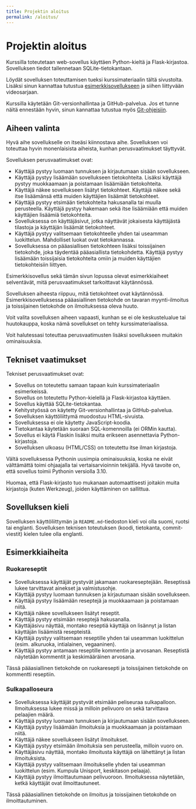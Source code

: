 ```yaml
---
title: Projektin aloitus
permalink: /aloitus/
---
```


# Projektin aloitus

Kurssilla toteutetaan web-sovellus käyttäen Python-kieltä ja Flask-kirjastoa. Sovelluksen tiedot tallennetaan SQLite-tietokantaan.

Löydät sovelluksen toteuttamisen tueksi kurssimateriaalin tältä sivustolta. Lisäksi sinun kannattaa tutustua [esimerkkisovellukseen](../esimerkki) ja siihen liittyvään videosarjaan.

Kurssilla käytetään Git-versionhallintaa ja GitHub-palvelua. Jos et tunne näitä ennestään hyvin, sinun kannattaa tutustua myös [Git-ohjeisiin](../git).

## Aiheen valinta

Hyvä aihe sovellukselle on itseäsi kiinnostava aihe. Sovelluksen voi toteuttaa hyvin monenlaisista aiheista, kunhan perusvaatimukset täyttyvät.

Sovelluksen perusvaatimukset ovat:

* Käyttäjä pystyy luomaan tunnuksen ja kirjautumaan sisään sovellukseen.
* Käyttäjä pystyy lisäämään sovellukseen tietokohteita. Lisäksi käyttäjä pystyy muokkaamaan ja poistamaan lisäämiään tietokohteita.
* Käyttäjä näkee sovellukseen lisätyt tietokohteet. Käyttäjä näkee sekä itse lisäämänsä että muiden käyttäjien lisäämät tietokohteet.
* Käyttäjä pystyy etsimään tietokohteita hakusanalla tai muulla perusteella. Käyttäjä pystyy hakemaan sekä itse lisäämiään että muiden käyttäjien lisäämiä tietokohteita.
* Sovelluksessa on käyttäjäsivut, jotka näyttävät jokaisesta käyttäjästä tilastoja ja käyttäjän lisäämät tietokohteet.
* Käyttäjä pystyy valitsemaan tietokohteelle yhden tai useamman luokittelun. Mahdolliset luokat ovat tietokannassa.
* Sovelluksessa on pääasiallisen tietokohteen lisäksi toissijainen tietokohde, joka täydentää pääasiallista tietokohdetta. Käyttäjä pystyy lisäämään toissijaisia tietokohteita omiin ja muiden käyttäjien tietokohteisiin liittyen.

Esimerkkisovellus sekä tämän sivun lopussa olevat esimerkkiaiheet selventävät, mitä perusvaatimukset tarkoittavat käytännössä.

Sovelluksen aiheesta riippuu, mitä tietokohteet ovat käytännössä. Esimerkkisovelluksessa pääasiallinen tietokohde on tavaran myynti-ilmoitus ja toissijainen tietokohde on ilmoituksessa oleva huuto.

Voit valita sovelluksen aiheen vapaasti, kunhan se ei ole keskustelualue tai huutokauppa, koska nämä sovellukset on tehty kurssimateriaalissa.

Voit halutessasi toteuttaa perusvaatimusten lisäksi sovellukseen muitakin ominaisuuksia.

## Tekniset vaatimukset

Tekniset perusvaatimukset ovat:

* Sovellus on toteutettu samaan tapaan kuin kurssimateriaalin esimerkeissä.
* Sovellus on toteutettu Python-kielellä ja Flask-kirjastoa käyttäen.
* Sovellus käyttää SQLite-tietokantaa.
* Kehitystyössä on käytetty Git-versionhallintaa ja GitHub-palvelua.
* Sovelluksen käyttöliittymä muodostuu HTML-sivuista.
* Sovelluksessa ei ole käytetty JavaScript-koodia.
* Tietokantaa käytetään suoraan SQL-komennoilla (ei ORMin kautta).
* Sovellus ei käytä Flaskin lisäksi muita erikseen asennettavia Python-kirjastoja.
* Sovelluksen ulkoasu (HTML/CSS) on toteutettu itse ilman kirjastoja.

Vältä sovelluksessa Pythonin uusimpia ominaisuuksia, koska ne eivät välttämättä toimi ohjaajalla tai vertaisarvioinnin tekijällä. Hyvä tavoite on, että sovellus toimii Pythonin versiolla 3.10.

Huomaa, että Flask-kirjasto tuo mukanaan automaattisesti joitakin muita kirjastoja (kuten Werkzeug), joiden käyttäminen on sallittua.

## Sovelluksen kieli

Sovelluksen käyttöliittymän ja `README.md`-tiedoston kieli voi olla suomi, ruotsi tai englanti. Sovelluksen teknisen toteutuksen (koodi, tietokanta, commit-viestit) kielen tulee olla englanti.

## Esimerkkiaiheita

### Ruokareseptit

* Sovelluksessa käyttäjät pystyvät jakamaan ruokareseptejään. Reseptissä lukee tarvittavat ainekset ja valmistusohje.
* Käyttäjä pystyy luomaan tunnuksen ja kirjautumaan sisään sovellukseen.
* Käyttäjä pystyy lisäämään reseptejä ja muokkaamaan ja poistamaan niitä.
* Käyttäjä näkee sovellukseen lisätyt reseptit.
* Käyttäjä pystyy etsimään reseptejä hakusanalla.
* Käyttäjäsivu näyttää, montako reseptiä käyttäjä on lisännyt ja listan käyttäjän lisäämistä resepteistä.
* Käyttäjä pystyy valitsemaan reseptille yhden tai useamman luokittelun (esim. alkuruoka, intialainen, vegaaninen).
* Käyttäjä pystyy antamaan reseptille kommentin ja arvosanan. Reseptistä näytetään kommentit ja keskimääräinen arvosana.

Tässä pääasiallinen tietokohde on ruokaresepti ja toissijainen tietokohde on kommentti reseptiin.

### Sulkapalloseura

* Sovelluksessa käyttäjät pystyvät etsimään peliseuraa sulkapalloon. Ilmoituksessa lukee missä ja milloin pelivuoro on sekä tarvittava pelaajien määrä.
* Käyttäjä pystyy luomaan tunnuksen ja kirjautumaan sisään sovellukseen.
* Käyttäjä pystyy lisäämään ilmoituksia ja muokkaamaan ja poistamaan niitä.
* Käyttäjä näkee sovellukseen lisätyt ilmoitukset.
* Käyttäjä pystyy etsimään ilmoituksia sen perusteella, milloin vuoro on.
* Käyttäjäsivu näyttää, montako ilmoitusta käyttäjä on lähettänyt ja listan ilmoituksista.
* Käyttäjä pystyy valitsemaan ilmoitukselle yhden tai useamman luokittelun (esim. Kumpula Unisport, keskitason pelaaja).
* Käyttäjä pystyy ilmoittautumaan pelivuoroon. Ilmoituksessa näytetään, ketkä käyttäjät ovat ilmoittautuneet.

Tässä pääasiallinen tietokohde on ilmoitus ja toissijainen tietokohde on ilmoittautuminen.
